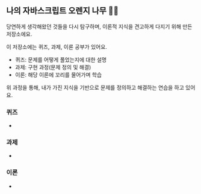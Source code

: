 ## 나의 자바스크립트 오렌지 나무 🌳🍊

당연하게 생각해왔던 것들을 다시 탐구하며, 이론적 지식을 견고하게 다지기 위해 만든 저장소에요.

이 저장소에는 퀴즈, 과제, 이론 공부가 있어요.

- 퀴즈: 문제를 어떻게 풀었는지에 대한 설명
- 과제: 구현 과정(문제 정의 및 해결)
- 이론: 해당 이론에 꼬리를 물어가며 학습

위 과정을 통해, 내가 가진 지식을 기반으로 문제를 정의하고 해결하는 연습을 하고 있어요.

### 퀴즈
-

### 과제
-

### 이론
- 
